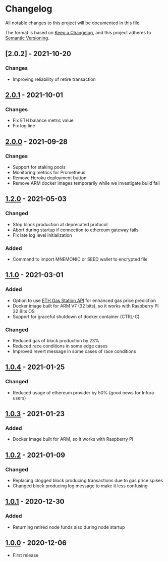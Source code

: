 # Changelog

All notable changes to this project will be documented in this file.

The format is based on [Keep a Changelog](https://keepachangelog.com/en/1.0.0/),
and this project adheres to [Semantic Versioning](https://semver.org/spec/v2.0.0.html).

## [2.0.2] - 2021-10-20

### Changes

-   Improving reliability of retire transaction

## [2.0.1] - 2021-10-01

### Changes

-   Fix ETH balance metric value
-   Fix log line

## [2.0.0] - 2021-09-28

### Changes

-   Support for staking pools
-   Monitoring metrics for Prometheus
-   Remove Heroku deployment button
-   Remove ARM docker images temporarily while we investigate build fail

## [1.2.0] - 2021-05-03

### Changed

-   Stop block production at deprecated protocol
-   Abort during startup if connection to ethereum gateway fails
-   Fix late log level initialization

### Added

-   Command to import MNEMONIC or SEED wallet to encrypted file

## [1.1.0] - 2021-03-01

### Added

-   Option to use [ETH Gas Station API](https://docs.ethgasstation.info) for enhanced gas price prediction
-   Docker image built for ARM V7 (32 bits), so it works with Raspberry PI 32 Bits OS
-   Support for graceful shutdown of docker container (CTRL-C)

### Changed

-   Reduced gas of block production by 23%
-   Reduced race conditions in some edge cases
-   Improved revert message in some cases of race conditions

## [1.0.4] - 2021-01-25

### Changed

-   Reduced usage of ethereum provider by 50% (good news for Infura users)

## [1.0.3] - 2021-01-23

### Added

-   Docker image built for ARM, so it works with Raspberry PI

## [1.0.2] - 2021-01-09

### Changed

-   Replacing clogged block producing transactions due to gas price spikes
-   Changed block producing log message to make it less confusing

## [1.0.1] - 2020-12-30

### Added

-   Returning retired node funds also during node startup

## [1.0.0] - 2020-12-06

-   First release

[unreleased]: https://github.com/cartesi/noether/compare/v2.0.1...HEAD
[2.0.1]: https://github.com/cartesi/noether/compare/v2.0.0...v2.0.1
[2.0.0]: https://github.com/cartesi/noether/compare/v1.2.0...v2.0.0
[1.2.0]: https://github.com/cartesi/noether/compare/v1.1.0...v1.2.0
[1.1.0]: https://github.com/cartesi/noether/compare/v1.0.4...v1.1.0
[1.0.4]: https://github.com/cartesi/noether/compare/v1.0.3...v1.0.4
[1.0.3]: https://github.com/cartesi/noether/compare/v1.0.2...v1.0.3
[1.0.2]: https://github.com/cartesi/noether/compare/v1.0.1...v1.0.2
[1.0.1]: https://github.com/cartesi/noether/compare/v1.0.0...v1.0.1
[1.0.0]: https://github.com/cartesi/noether/releases/tag/v1.0.0
